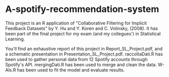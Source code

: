 # A-spotify-recommendation-system

This project is an R application of "Collaborative Filtering for Implicit Feedback Datasets" by Y. Hu and Y. Koren and C. Volinsky, (2008). It has been part of the final project for my exam (and my collegues') in Statistical Learning.

You'll find an exhaustive report of this project in Report_SL_Project.pdf, and a schematic presentation in  Presentation_SL_Project.pdf.
raccoltaDati.R has been used to gather personal data from 12 Spotify accounts through Spotify's API.
mergingDati.R has been used to merge and clean the data.
W-Als.R has been used to fit the model and evaluate results.
